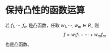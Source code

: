 # 保持凸性的函数运算

若 $f_1,\cdots,f_m$ 是凸函数，任取 $w_1,\cdots,w_m \in R_+$ 则
$$ f= w_1f_1+\cdots+w_mf_m$$
也是凸函数。